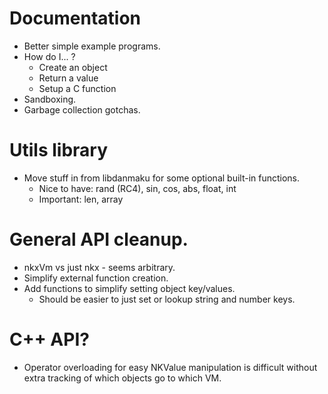 # Documentation
- Better simple example programs.
- How do I... ?
  - Create an object
  - Return a value
  - Setup a C function
- Sandboxing.
- Garbage collection gotchas.

# Utils library
- Move stuff in from libdanmaku for some optional built-in functions.
  - Nice to have: rand (RC4), sin, cos, abs, float, int
  - Important:    len, array

# General API cleanup.
- nkxVm vs just nkx - seems arbitrary.
- Simplify external function creation.
- Add functions to simplify setting object key/values.
  - Should be easier to just set or lookup string and number keys.

# C++ API?
- Operator overloading for easy NKValue manipulation is difficult
  without extra tracking of which objects go to which VM.
